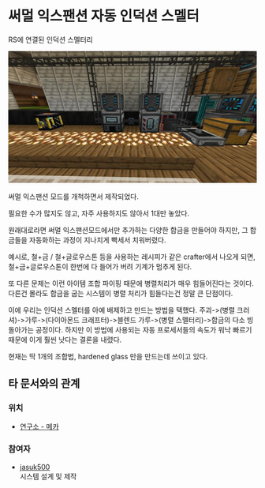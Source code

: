 # 써멀 익스팬션 자동 인덕션 스멜터

RS에 연결된 인덕션 스멜터리

![asdf](../../asset/systems/te_auto_induction_smelter/main.jpg)

써멀 익스팬션 모드를 개척하면서 제작되었다.

필요한 수가 많지도 않고, 자주 사용하지도 않아서 1대만 놓았다.

원래대로라면 써멀 익스팬션모드에서만 추가하는 다양한 합금을 만들어야 하지만, 그 합금들을 자동화하는 과정이 지나치게 빡세서 치워버렸다. 

예시로, 철+금 / 철+글로우스톤 등을 사용하는 레시피가 같은 crafter에서 나오게 되면, 철+금+글로우스톤이 한번에 다 들어가 버려 기계가 멈추게 된다.

또 다른 문제는 이런 아이템 조합 파이핑 때문에 병렬처리가 매우 힘들어진다는 것이다. 다른건 몰라도 합금을 굽는 시스템이 병렬 처리가 힘들다는건 정말 큰 단점이다.

이에 우리는 인덕션 스멜터를 아예 배제하고 만드는 방법을 택했다. 주괴->(병렬 크러셔)->가루->(다이아몬드 크래프터)->블렌드 가루->(병렬 스멜터리)->합금의 다소 빙 돌아가는 공정이다. 하지만 이 방법에 사용되는 자동 프로세서들의 속도가 워낙 빠르기 때문에 이게 훨씬 낫다는 결론을 내렸다. 

현재는 딱 1개의 조합법, hardened glass 만을 만드는데 쓰이고 있다.

## 타 문서와의 관계
### 위치
<!-- tag_source_open:link_list:building_spot -->
- [연구소 - 메카](../buildings/lab_meka_lab.md)
<!-- tag_close -->


### 참여자
<!-- tag_source_open:link_list:member_contribute -->
- [jasuk500](../members/jasuk500.md)  
시스템 설계 및 제작
<!-- tag_close-->